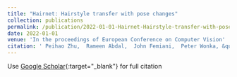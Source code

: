 ```yaml
---
title: "Hairnet: Hairstyle transfer with pose changes"
collection: publications
permalink: /publication/2022-01-01-Hairnet-Hairstyle-transfer-with-pose-changes
date: 2022-01-01
venue: 'In the proceedings of European Conference on Computer Vision'
citation: ' Peihao Zhu,  Rameen Abdal,  John Femiani,  Peter Wonka, &quot;Hairnet: Hairstyle transfer with pose changes.&quot; In the proceedings of European Conference on Computer Vision, 2022.'
---
```

Use [Google Scholar](https://scholar.google.com/scholar?q=Hairnet:+Hairstyle+transfer+with+pose+changes){:target="_blank"} for full citation